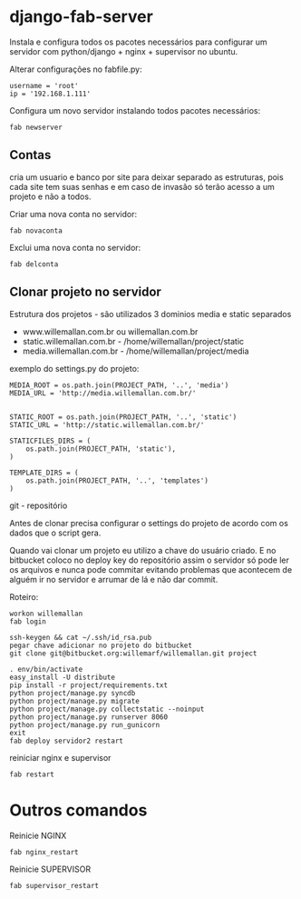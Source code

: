 django-fab-server
=================

<p>Instala e configura todos os pacotes necessários para configurar um servidor com python/django + nginx + supervisor no ubuntu.</p>


Alterar configurações no fabfile.py:

    username = 'root'
    ip = '192.168.1.111'


Configura um novo servidor instalando todos pacotes necessários:

    fab newserver


<h2>Contas</h2>

<p>cria um usuario e banco por site para deixar separado as estruturas, pois cada site tem suas senhas e em caso de invasão só terão acesso a um projeto e não a todos.</p>

Criar uma nova conta no servidor:

    fab novaconta


Exclui uma nova conta no servidor:

    fab delconta


<h2>Clonar projeto no servidor</h2>

<p>Estrutura dos projetos - são utilizados 3 dominios media e static separados</p>

<ul>
    <li>www.willemallan.com.br ou willemallan.com.br</li>
    <li>static.willemallan.com.br - /home/willemallan/project/static</li>
    <li>media.willemallan.com.br - /home/willemallan/project/media</li>
</ul>

exemplo do settings.py do projeto:

    MEDIA_ROOT = os.path.join(PROJECT_PATH, '..', 'media')
    MEDIA_URL = 'http://media.willemallan.com.br/'


    STATIC_ROOT = os.path.join(PROJECT_PATH, '..', 'static')
    STATIC_URL = 'http://static.willemallan.com.br/'

    STATICFILES_DIRS = (
        os.path.join(PROJECT_PATH, 'static'),
    )

    TEMPLATE_DIRS = (
        os.path.join(PROJECT_PATH, '..', 'templates')
    )


git - repositório

<p>Antes de clonar precisa configurar o settings do projeto de acordo com os dados que o script gera.</p>
<p>Quando vai clonar um projeto eu utilizo a chave do usuário criado. E no bitbucket coloco no deploy key do repositório assim o servidor só pode ler os arquivos e nunca pode commitar evitando problemas que acontecem de alguém ir no servidor e arrumar de lá e não dar commit.</p>

Roteiro:

    workon willemallan
    fab login

    ssh-keygen && cat ~/.ssh/id_rsa.pub
    pegar chave adicionar no projeto do bitbucket
    git clone git@bitbucket.org:willemarf/willemallan.git project

    . env/bin/activate
    easy_install -U distribute
    pip install -r project/requirements.txt
    python project/manage.py syncdb
    python project/manage.py migrate
    python project/manage.py collectstatic --noinput
    python project/manage.py runserver 8060
    python project/manage.py run_gunicorn
    exit
    fab deploy servidor2 restart


reiniciar nginx e supervisor

    fab restart


Outros comandos
================

Reinicie NGINX

    fab nginx_restart

Reinicie SUPERVISOR

    fab supervisor_restart











